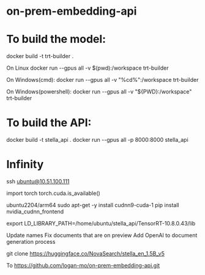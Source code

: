 # on-prem-embedding-api

# To build the model:
docker build -t trt-builder .

On Linux
docker run --gpus all -v $(pwd):/workspace trt-builder

On Windows(cmd):
docker run --gpus all -v "%cd%":/workspace trt-builder

On Windows(powershell):
docker run --gpus all -v "${PWD}:/workspace" trt-builder

# To build the API:

docker build -t stella_api .
docker run --gpus all -p 8000:8000 stella_api


# Infinity

ssh ubuntu@10.51.100.111

import torch
torch.cuda.is_available()

ubuntu2204/arm64
sudo apt-get -y install cudnn9-cuda-1
pip install nvidia_cudnn_frontend

export LD_LIBRARY_PATH=/home/ubuntu/stella_api/TensorRT-10.8.0.43/lib

Update names
Fix documents that are on preview
Add OpenAI to document generation process



git clone https://huggingface.co/NovaSearch/stella_en_1.5B_v5


To https://github.com/logan-mo/on-prem-embedding-api.git


